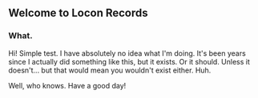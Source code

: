 ## Welcome to Locon Records

### What.

Hi! Simple test. I have absolutely no idea what I'm doing. It's been years since I actually did something like this, but it exists. Or it should. Unless it doesn't... but that would mean you wouldn't exist either. Huh. 

Well, who knows. Have a good day!
